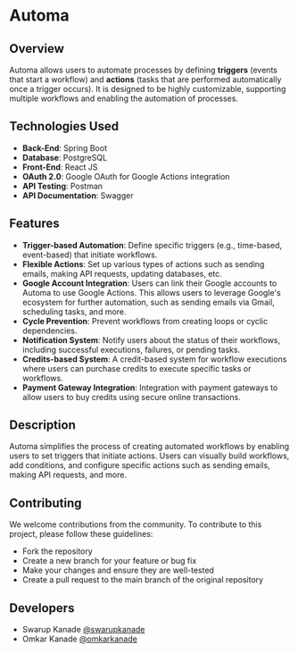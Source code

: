 # Automa

## Overview

Automa allows users to automate processes by defining **triggers** (events that start a workflow) and **actions** (tasks that are performed automatically once a trigger occurs). It is designed to be highly customizable, supporting multiple workflows and enabling the automation of processes.

## Technologies Used

- **Back-End**: Spring Boot
- **Database**: PostgreSQL
- **Front-End**: React JS
- **OAuth 2.0**: Google OAuth for Google Actions integration
- **API Testing**: Postman
- **API Documentation**: Swagger

## Features

- **Trigger-based Automation**: Define specific triggers (e.g., time-based, event-based) that initiate workflows.
- **Flexible Actions**: Set up various types of actions such as sending emails, making API requests, updating databases, etc.
- **Google Account Integration**: Users can link their Google accounts to Automa to use Google Actions. This allows users to leverage Google's ecosystem for further automation, such as sending emails via Gmail, scheduling tasks, and more.
- **Cycle Prevention**: Prevent workflows from creating loops or cyclic dependencies.
- **Notification System**: Notify users about the status of their workflows, including successful executions, failures, or pending tasks.
- **Credits-based System**: A credit-based system for workflow executions where users can purchase credits to execute specific tasks or workflows.
- **Payment Gateway Integration**: Integration with payment gateways to allow users to buy credits using secure online transactions.

## Description

Automa simplifies the process of creating automated workflows by enabling users to set triggers that initiate actions. Users can visually build workflows, add conditions, and configure specific actions such as sending emails, making API requests, and more.

## Contributing

We welcome contributions from the community. To contribute to this project, please follow these guidelines:

- Fork the repository
- Create a new branch for your feature or bug fix
- Make your changes and ensure they are well-tested
- Create a pull request to the main branch of the original repository

## Developers

- Swarup Kanade [@swarupkanade](https://www.github.com/swarupkanade)
- Omkar Kanade [@omkarkanade](https://www.github.com/omkarkanade)